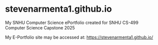 # stevenarmenta1.github.io
My SNHU Computer Science ePortfolio created for SNHU CS-499 Computer Science Capstone 2025

My E-Portfolio site may be accessed at:  https://stevenarmenta1.github.io/
